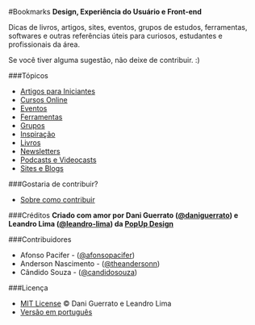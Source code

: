 #Bookmarks
**Design, Experiência do Usuário e Front-end**

Dicas  de livros, artigos, sites, eventos, grupos de estudos, ferramentas, softwares e outras referências úteis para curiosos, estudantes e profissionais da área.

Se você tiver alguma sugestão, não deixe de contribuir. :)

###Tópicos
* [Artigos para Iniciantes](topicos/artigos-para-iniciantes.md)
* [Cursos Online](topicos/cursos-online.md)
* [Eventos](topicos/eventos.md)
* [Ferramentas](topicos/ferramentas.md)
* [Grupos](topicos/grupos.md)
* [Inspiração](topicos/inspiracao.md)
* [Livros](topicos/livros.md)
* [Newsletters](topicos/newsletters.md)
* [Podcasts e Videocasts](topicos/podcasts-e-videocasts.md)
* [Sites e Blogs](topicos/sites-e-blogs.md)

###Gostaria de contribuir?
* [Sobre como contribuir](como-contribuir.md)

###Créditos
**Criado com amor por Dani Guerrato ([@daniguerrato](https://github.com/daniguerrato)) e Leandro Lima ([@leandro-lima](https://github.com/leandro-lima)) da [PopUp Design](http://www.popupdesign.com.br)**

###Contribuidores
* Afonso Pacifer - ([@afonsopacifer](https://github.com/afonsopacifer))
* Anderson Nascimento - ([@theandersonn](https://github.com/theandersonn))
* Cândido Souza - ([@candidosouza](https://github.com/candidosouza))

###Licença
* [MIT License](license/license.md) © Dani Guerrato e Leandro Lima
* [Versão em português](license/licenca.md)
